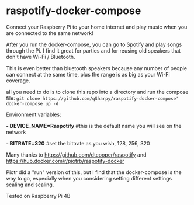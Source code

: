 # raspotify-docker-compose

Connect your Raspberry Pi to your home internet and play music when you are connected to the same network!

After you run the docker-compose, you can go to Spotify and play songs through the Pi.
I find it great for parties and for reusing old speakers that don't have Wi-Fi / Bluetooth.

This is even better than bluetooth speakers because any number of people can connect at the same time, plus the range is as big as your Wi-Fi coverage.

all you need to do is to clone this repo into a directory and run the compose file:
`git clone https://github.com/qSharpy/raspotify-docker-compose'
docker-compose up -d`

Environment variables:
<p>
  <b>- DEVICE_NAME=Raspotify</b> #this is the default name you will see on the network
</p>

<p>
  <b>- BITRATE=320</b> #set the bittrate as you wish, 128, 256, 320
</p>

Many thanks to
https://github.com/dtcooper/raspotify
and
https://hub.docker.com/r/piotrb/raspotify-docker

Piotr did a "run" version of this, but I find that the docker-compose is the way to go, especially when you considering setting different settings scaling and scaling.

Tested on Raspberry Pi 4B
